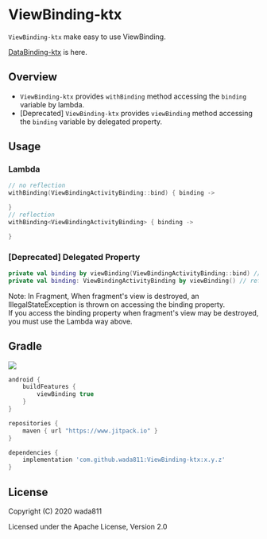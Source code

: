ViewBinding-ktx
=====

`ViewBinding-ktx` make easy to use ViewBinding.

[DataBinding-ktx](https://github.com/wada811/DataBinding-ktx) is here.

## Overview

- `ViewBinding-ktx` provides `withBinding` method accessing the `binding` variable by lambda.
- [Deprecated] `ViewBinding-ktx` provides `viewBinding` method accessing the `binding` variable by delegated property.

## Usage

### Lambda

```kotlin
// no reflection
withBinding(ViewBindingActivityBinding::bind) { binding ->

}
// reflection
withBinding<ViewBindingActivityBinding> { binding ->

}
```

### [Deprecated] Delegated Property

```kotlin
private val binding by viewBinding(ViewBindingActivityBinding::bind) // no reflection
private val binding: ViewBindingActivityBinding by viewBinding() // reflection
```

Note:
In Fragment, When fragment's view is destroyed, an IllegalStateException is thrown on accessing the binding property.  
If you access the binding property when fragment's view may be destroyed, you must use the Lambda way above.

## Gradle

[![](https://jitpack.io/v/wada811/ViewBinding-ktx.svg)](https://jitpack.io/#wada811/ViewBinding-ktx)

```groovy
android {
    buildFeatures {
        viewBinding true
    }
}

repositories {
    maven { url "https://www.jitpack.io" }
}

dependencies {
    implementation 'com.github.wada811:ViewBinding-ktx:x.y.z'
}
```

## License

Copyright (C) 2020 wada811

Licensed under the Apache License, Version 2.0

